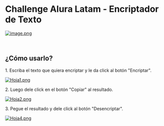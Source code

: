 <h1>Challenge Alura Latam - Encriptador de Texto</h1>

[![image.png](https://i.postimg.cc/0QWWbLSd/image.png)](https://postimg.cc/WFZ6yYXh)

<br>

<h2>¿Cómo usarlo?</h2>
  <p>1. Escriba el texto que quiera encriptar y le da click al botón "Encriptar".</p>
  
[![Hoja1.png](https://i.postimg.cc/7LXXWpK8/Hoja1.png)](https://postimg.cc/R36c3brX)

<p>2. Luego dele click en el botón "Copiar" al resultado.</p>

[![Hoja2.png](https://i.postimg.cc/pT6C2KNs/Hoja2.png)](https://postimg.cc/hzVTsztm)

<p>3. Pegue el resultado y dele click al botón "Desencriptar".</p>

[![Hoja4.png](https://i.postimg.cc/xjkDLRdT/Hoja4.png)](https://postimg.cc/jCrFbyNG)
